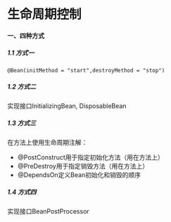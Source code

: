 # 生命周期控制

#### 一、四种方式
##### 1.1 方式一
`@Bean(initMethod = "start",destroyMethod = "stop")`

##### 1.2 方式二
实现接口InitializingBean, DisposableBean

##### 1.3 方式三
在方法上使用生命周期注解：
- @PostConstruct用于指定初始化方法（用在方法上）
- @PreDestroy用于指定销毁方法（用在方法上）
- @DependsOn定义Bean初始化和销毁的顺序

##### 1.4 方式四
实现接口BeanPostProcessor
